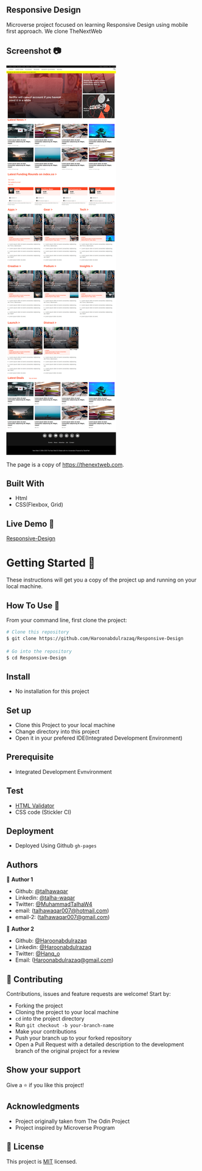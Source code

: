 ## Responsive Design

Microverse project focused on learning Responsive Design using mobile first approach. We clone TheNextWeb

## Screenshot :camera:
![screenshot](./images/Screenshot.jpg)

The page is a copy of https://thenextweb.com.

## Built With

- Html
- CSS(Flexbox, Grid)

## Live Demo 🚀

  [Responsive-Design](https://haroonabdulrazaq.github.io/Responsive-Design/)
  # Getting Started 🚀

These instructions will get you a copy of the project up and running on your local machine.


## How To Use 🔧

From your command line, first clone the project:

```bash
# Clone this repository
$ git clone https://github.com/Haroonabdulrazaq/Responsive-Design

# Go into the repository
$ cd Responsive-Design
```
## Install
- No installation for this project

## Set up
- Clone this Project to your local machine
- Change directory into this project
- Open it in your prefered IDE(Integrated Development Environment)

## Prerequisite
- Integrated Development Evnvironment

## Test
- [HTML Validator](https://validator.w3.org/)
- CSS code (Stickler CI)

## Deployment

- Deployed Using Github ```gh-pages```

## Authors

👤 **Author 1**

- Github: [@talhawaqar](https://github.com/talhawaqar)
- Linkedin: [@talha-waqar](https://www.linkedin.com/in/talha-waqar-977257145/)
- Twitter: [@MuhammadTalhaW4](https://twitter.com/MuhammadTalhaW4)
- email: (talhawaqar007@hotmail.com)
- email-2: (talhawaqar007@gmail.com)

👤 **Author 2**

- Github: [@Haroonabdulrazaq](https://github.com/Haroonabdulrazaq)
- Linkedin: [@Haroonabdulrazaq](https://www.linkedin.com/in/haroon-abdulrazaq-817906100/)
- Twitter: [@Hanq_o](https://twitter.com/Hanq_o)
- Email: (Haroonabdulrazaq@gmail.com)

## 🤝 Contributing

Contributions, issues and feature requests are welcome! Start by:

- Forking the project
- Cloning the project to your local machine
- `cd` into the project directory
- Run `git checkout -b your-branch-name`
- Make your contributions
- Push your branch up to your forked repository
- Open a Pull Request with a detailed description to the development branch of the original project for a review

## Show your support

Give a ⭐️ if you like this project!

## Acknowledgments

- Project originally taken from The Odin Project
- Project inspired by Microverse Program

## 📝 License

This project is [MIT](https://opensource.org/licenses/MIT) licensed.
